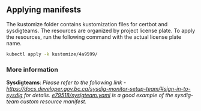 ## Applying manifests

The kustomize folder contains kustomization files for certbot and sysdigteams. The resources are organized by project license plate.
To apply the resources, run the following command with the actual license plate name.

```bash
kubectl apply -k kustomize/4a9599/
```

### More information 
**Sysdigteams**:
_Please refer to the following link - https://docs.developer.gov.bc.ca/sysdig-monitor-setup-team/#sign-in-to-sysdig for details._
_[e79518/sysigteam.yaml](https://github.com/bcgov/DITP-DevOps/blob/main/kubernetes/kustomize/e79518/sysdigteam.yaml) is a good example of the sysdig-team custom resource manifest._
